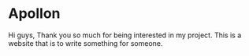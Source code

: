 # Apollon
Hi guys, 
Thank you so much for being interested in my project. This is a website that is to write something for someone. 

